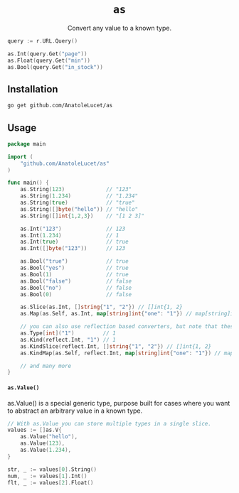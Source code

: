 <h1 align="center"><code>as</code></h1>

<p align="center">Convert any value to a known type.</p>

```go
query := r.URL.Query()

as.Int(query.Get("page"))
as.Float(query.Get("min"))
as.Bool(query.Get("in_stock"))
```

## Installation

```bash
go get github.com/AnatoleLucet/as
```

## Usage

```go
package main

import (
    "github.com/AnatoleLucet/as"
)

func main() {
    as.String(123)             // "123"
    as.String(1.234)           // "1.234"
    as.String(true)            // "true"
    as.String([]byte("hello")) // "hello"
    as.String([]int{1,2,3})    // "[1 2 3]"

    as.Int("123")              // 123
    as.Int(1.234)              // 1
    as.Int(true)               // true
    as.Int([]byte("123"))      // 123

    as.Bool("true")            // true
    as.Bool("yes")             // true
    as.Bool(1)                 // true
    as.Bool("false")           // false
    as.Bool("no")              // false
    as.Bool(0)                 // false

    as.Slice(as.Int, []string{"1", "2"}) // []int{1, 2}
    as.Map(as.Self, as.Int, map[string]int{"one": "1"}) // map[string]int{"one": 1}

    // you can also use reflection based converters, but note that these are a bit slower:
    as.Type[int]("1")         // 1
    as.Kind(reflect.Int, "1") // 1
    as.KindSlice(reflect.Int, []string{"1", "2"}) // []int{1, 2}
    as.KindMap(as.Self, reflect.Int, map[string]int{"one": "1"}) // map[string]int{"one": 1}

    // and many more
}
```

#### `as.Value()`

as.Value() is a special generic type, purpose built for cases where you want to abstract an arbitrary value in a known type.

```go
// With as.Value you can store multiple types in a single slice.
values := []as.V{
    as.Value("hello"),
    as.Value(123),
    as.Value(1.234),
}

str, _ := values[0].String()
num, _ := values[1].Int()
flt, _ := values[2].Float()
```
